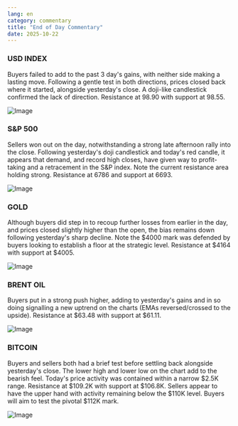 ```yaml
---
lang: en
category: commentary
title: "End of Day Commentary"
date: 2025-10-22
---
```


### USD INDEX

Buyers failed to add to the past 3 day's gains, with neither side making a lasting move. Following a gentle test in both directions, prices closed back where it started, alongside yesterday's close. A doji-like candlestick confirmed the lack of direction. Resistance at 98.90 with support at 98.55.

![Image](https://markleighedu.github.io/img/Oct-2025/22-Oct-2025/usdindex.jpg)

### S&P 500

Sellers won out on the day, notwithstanding a strong late afternoon rally into the close. Following yesterday's doji candlestick and today's red candle, it appears that demand, and record high closes, have given way to profit-taking and a retracement in the S&P index. Note the current resistance area holding strong. Resistance at 6786 and support at 6693. 

![Image](https://markleighedu.github.io/img/Oct-2025/22-Oct-2025/sp500.jpg)

### GOLD

Although buyers did step in to recoup further losses from earlier in the day, and prices closed slightly higher than the open, the bias remains down following yesterday's sharp decline. Note the $4000 mark was defended by buyers looking to establish a floor at the strategic level. Resistance at $4164 with support at $4005.  

![Image](https://markleighedu.github.io/img/Oct-2025/22-Oct-2025/gold.jpg)

### BRENT OIL

Buyers put in a strong push higher, adding to yesterday's gains and in so doing signalling a new uptrend on the charts (EMAs reversed/crossed to the upside). Resistance at $63.48 with support at $61.11. 

![Image](https://markleighedu.github.io/img/Oct-2025/22-Oct-2025/brentoil.jpg)

### BITCOIN

Buyers and sellers both had a brief test before settling back alongside yesterday's close. The lower high and lower low on the chart add to the bearish feel. Today's price activity was contained within a narrow $2.5K range. Resistance at $109.2K with support at $106.8K. Sellers appear to have the upper hand with activity remaining below the $110K level. Buyers will aim to test the pivotal $112K mark.

![Image](https://markleighedu.github.io/img/Oct-2025/22-Oct-2025/bitcoin.jpg)

